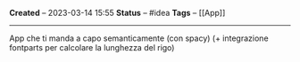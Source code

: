 **Created** – 2023-03-14 15:55
**Status** – #idea
**Tags** – [[App]]

---

App che ti manda a capo semanticamente (con spacy) (+ integrazione fontparts per calcolare la lunghezza del rigo)